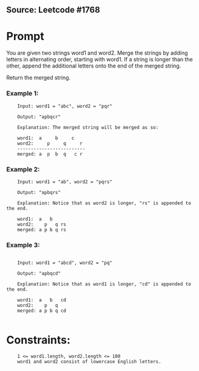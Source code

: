 ## Source: Leetcode #1768

# Prompt

You are given two strings word1 and word2.
Merge the strings by adding letters in alternating order, starting with word1.
If a string is longer than the other, append the additional letters onto the end of the merged string.

Return the merged string.

### Example 1:

```text
	Input: word1 = "abc", word2 = "pqr"
	
	Output: "apbqcr"
	
	Explanation: The merged string will be merged as so:
	
	word1:  a     b     c
	word2:     p     q     r
	-------------------------
	merged: a  p  b  q   c r

```

### Example 2:

```text
	Input: word1 = "ab", word2 = "pqrs"
	
	Output: "apbqrs"
	
	Explanation: Notice that as word2 is longer, "rs" is appended to the end.
	
	word1:  a   b
	word2:    p   q rs
	merged: a p b q rs

```

### Example 3:

```text

	Input: word1 = "abcd", word2 = "pq"
	
	Output: "apbqcd"
	
	Explanation: Notice that as word1 is longer, "cd" is appended to the end.
	
	word1:  a   b   cd
	word2:    p   q
	merged: a p b q cd
	

```

# Constraints:
```text
	1 <= word1.length, word2.length <= 100
	word1 and word2 consist of lowercase English letters.
```
